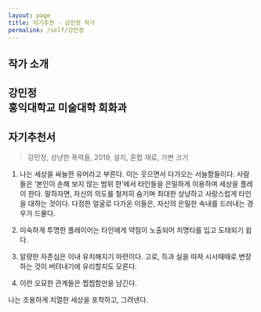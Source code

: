 ```yaml
---
layout: page
title: 자기추천 - 강민정 작가
permalink: /self/강민정
---
```



## 작가 소개
강민정     
홍익대학교 미술대학 회화과   
------------------------

## 자기추천서

> 강민정, 상냥한 폭력들, 2019, 설치, 혼합 재료, 가변 크기   

1. 나는 세상을 싸늘한 유머라고 부른다.
이는 웃으면서 다가오는 서늘함들이다.
사람들은 ‘본인이 손해 보지 않는 범위 한’에서 타인들을 은밀하게 이용하며 세상을 플레이 한다.
말하자면, 자신의 의도를 철저히 숨기며 최대한 상냥하고 사랑스럽게 타인을 대하는 것이다.
다정한 얼굴로 다가온 이들은, 자신의 은밀한 속내를 드러내는 경우가 드물다. 

2. 미숙하게 투명한 플레이어는 타인에게 약점이 노출되어 치명타를 입고 도태되기 쉽다.

3. 알량한 자존심은 이내 유치해지기 마련이다.
고로, 득과 실을 따져 시시때때로 변장하는 것이 버텨내기에 유리할지도 모른다.

4. 이런 오묘한 관계들은 찝찝함만을 남긴다. 

나는 조용하게 치열한 세상을 포착하고, 그려낸다.

   
